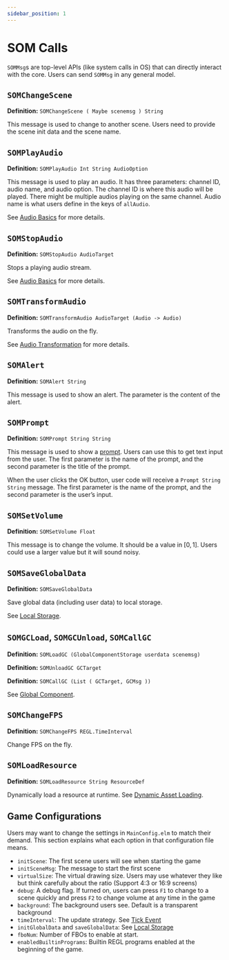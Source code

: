 ```yaml
---
sidebar_position: 1
---
```


# SOM Calls

`SOMMsg`s are top-level APIs (like system calls in OS) that can directly interact with the core. Users can send `SOMMsg` in any general model.

## `SOMChangeScene`

**Definition:** `SOMChangeScene ( Maybe scenemsg ) String`

This message is used to change to another scene. Users need to provide the scene init data and the scene name.

## `SOMPlayAudio`

**Definition:** `SOMPlayAudio Int String AudioOption`

This message is used to play an audio. It has three parameters: channel ID, audio name, and audio option. The channel ID is where this audio will be played. There might be multiple audios playing on the same channel. Audio name is what users define in the keys of `allAudio`.

See [Audio Basics](../audio/basics.md) for more details.

## `SOMStopAudio`

**Definition:** `SOMStopAudio AudioTarget`

Stops a playing audio stream.

See [Audio Basics](../audio/basics.md) for more details.

## `SOMTransformAudio`

**Definition:** `SOMTransformAudio AudioTarget (Audio -> Audio)`

Transforms the audio on the fly.

See [Audio Transformation](../audio/transform.md) for more details.

## `SOMAlert`

**Definition:** `SOMAlert String`

This message is used to show an alert. The parameter is the content of the alert.

## `SOMPrompt`

**Definition:** `SOMPrompt String String`

This message is used to show a [prompt](https://developer.mozilla.org/en-US/docs/Web/API/Window/prompt). Users can use this to get text input from the user. The first parameter is the name of the prompt, and the second parameter is the title of the prompt.

When the user clicks the OK button, user code will receive a `Prompt String String` message. The first parameter is the name of the prompt, and the second parameter is the user’s input.

## `SOMSetVolume`

**Definition:** `SOMSetVolume Float`

This message is to change the volume. It should be a value in $[0, 1]$. Users could use a larger value but it will sound noisy.

## `SOMSaveGlobalData`

**Definition:** `SOMSaveGlobalData`

Save global data (including user data) to local storage.

See [Local Storage](../advanced/localstorage).

## `SOMGCLoad`, `SOMGCUnload`, `SOMCallGC`

**Definition:** `SOMLoadGC (GlobalComponentStorage userdata scenemsg)`

**Definition:** `SOMUnloadGC GCTarget`

**Definition:** `SOMCallGC (List ( GCTarget, GCMsg ))`

See [Global Component](../advanced/gc).

## `SOMChangeFPS`

**Definition:** `SOMChangeFPS REGL.TimeInterval`

Change FPS on the fly.

## `SOMLoadResource`

**Definition:** `SOMLoadResource String ResourceDef`

Dynamically load a resource at runtime. See [Dynamic Asset Loading](../advanced/assetload.md).

## Game Configurations

Users may want to change the settings in `MainConfig.elm` to match their demand. This section explains what each option in that configuration file means.

- `initScene`: The first scene users will see when starting the game
- `initSceneMsg`: The message to start the first scene
- `virtualSize`: The virtual drawing size. Users may use whatever they like but think carefully about the ratio (Support 4:3 or 16:9 screens)
- `debug`: A debug flag. If turned on, users can press `F1` to change to a scene quickly and press `F2` to change volume at any time in the game
- `background`: The background users see. Default is a transparent background
- `timeInterval`: The update strategy. See [Tick Event](../event/tick)
- `initGlobalData` and `saveGlobalData`: See [Local Storage](../advanced/localstorage)
- `fboNum`: Number of FBOs to enable at start.
- `enabledBuiltinPrograms`: Builtin REGL programs enabled at the beginning of the game.
